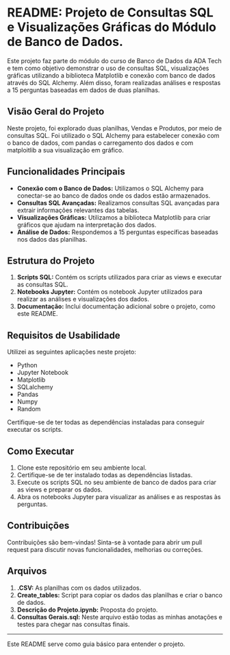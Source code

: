# README: Projeto de Consultas SQL e Visualizações Gráficas do Módulo de Banco de Dados.

Este projeto faz parte do módulo do curso de Banco de Dados da ADA Tech e tem como objetivo demonstrar o uso de consultas SQL, visualizações gráficas utilizando a biblioteca Matplotlib e conexão com banco de dados através do SQL Alchemy. Além disso, foram realizadas análises e respostas a 15 perguntas baseadas em dados de duas planilhas.

## Visão Geral do Projeto

Neste projeto, foi explorado duas planilhas, Vendas e Produtos, por meio de consultas SQL. Foi utilizado o SQL Alchemy para estabelecer conexão com o banco de dados, com pandas o carregamento dos dados e com matploitlib a sua visualização em gráfico.

## Funcionalidades Principais

- **Conexão com o Banco de Dados:** Utilizamos o SQL Alchemy para conectar-se ao banco de dados onde os dados estão armazenados.
- **Consultas SQL Avançadas:** Realizamos consultas SQL avançadas para extrair informações relevantes das tabelas.
- **Visualizações Gráficas:** Utilizamos a biblioteca Matplotlib para criar gráficos que ajudam na interpretação dos dados.
- **Análise de Dados:** Respondemos a 15 perguntas específicas baseadas nos dados das planilhas.

## Estrutura do Projeto

1. **Scripts SQL:** Contém os scripts utilizados para criar as views e executar as consultas SQL.
2. **Notebooks Jupyter:** Contém os notebook Jupyter utilizados para realizar as análises e visualizações dos dados.
3. **Documentação:** Inclui documentação adicional sobre o projeto, como este README.

## Requisitos de Usabilidade

Utilizei as seguintes aplicações neste projeto:

- Python
- Jupyter Notebook
- Matplotlib
- SQLalchemy
- Pandas
- Numpy
- Random

Certifique-se de ter todas as dependências instaladas para conseguir executar os scripts.

## Como Executar

1. Clone este repositório em seu ambiente local.
2. Certifique-se de ter instalado todas as dependências listadas.
3. Execute os scripts SQL no seu ambiente de banco de dados para criar as views e preparar os dados.
4. Abra os notebooks Jupyter para visualizar as análises e as respostas às perguntas.

## Contribuições

Contribuições são bem-vindas! Sinta-se à vontade para abrir um pull request para discutir novas funcionalidades, melhorias ou correções.

## Arquivos

1. **.CSV:** As planilhas com os dados utilizados.
2. **Create_tables:** Script para copiar os dados das planilhas e criar o banco de dados.
3. **Descrição do Projeto.ipynb:** Proposta do projeto.
4. **Consultas Gerais.sql:** Neste arquivo estão todas as minhas anotações e testes para chegar nas consultas finais.

---

Este README serve como guia básico para entender o projeto.
